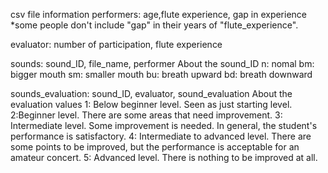 csv file information
  performers: age,flute experience, gap in experience
  *some people don't include "gap" in their years of "flute_experience".
  
  evaluator: number of participation, flute experience
  
  sounds: sound_ID, file_name, performer
    About the sound_ID
    n: nomal
    bm: bigger mouth
    sm: smaller mouth
    bu: breath upward
    bd: breath downward
  
  sounds_evaluation: sound_ID, evaluator, sound_evaluation
    About the evaluation values
    1: Below beginner level. Seen as just starting level.
    2:Beginner level. There are some areas that need improvement.
    3: Intermediate level. Some improvement is needed. In general, the student's performance is satisfactory.
    4: Intermediate to advanced level. There are some points to be improved, but the performance is acceptable for an amateur concert. 
    5: Advanced level. There is nothing to be improved at all.
